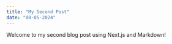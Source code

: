 ```yaml
---
title: "My Second Post"
date: "08-05-2024"
---
```


Welcome to my second blog post using Next.js and Markdown!